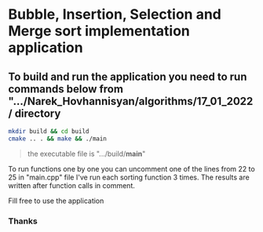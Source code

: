 # Bubble, Insertion, Selection and Merge sort implementation application

## To build and run the application you need to run commands below from ".../Narek_Hovhannisyan/algorithms/17_01_2022/ directory

```bash
mkdir build && cd build 
cmake .. . && make && ./main
```

> the executable file is ".../build/**main**"

 To run functions one by one you can uncomment one of the lines from 22 to 25 in "main.cpp" file
 I've run each sorting function 3 times. The results are written after function calls in comment.

Fill free to use the application

### Thanks
